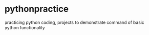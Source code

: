 # pythonpractice
practicing python coding, projects to demonstrate command of basic python functionality
